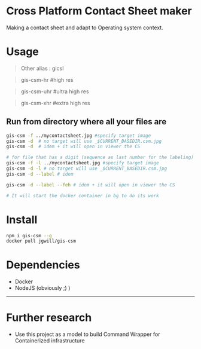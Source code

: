 # Cross Platform Contact Sheet maker

Making a contact sheet and adapt to Operating system context.

# Usage

>Other alias : gicsl

>gis-csm-hr #high res  

>gis-csm-uhr #ultra high res  

>gis-csm-xhr #extra high res  


## Run from directory where all your files are
```sh
gis-csm -f ../mycontactsheet.jpg #specify target image
gis-csm -d  # no target will use _$CURRENT_BASEDIR.csm.jpg
gis-csm -d  # idem + it will open in viewer the CS

# for file that has a digit (sequence as last number for the labeling)
gis-csm -f -l ../mycontactsheet.jpg #specify target image
gis-csm -d -l # no target will use _$CURRENT_BASEDIR.csm.jpg
gis-csm -d --label # idem

gis-csm -d --label --feh # idem + it will open in viewer the CS

# It will start the docker container in bg to do its work
```
# Install

```sh
npm i gis-csm --g
docker pull jgwill/gis-csm
```

# Dependencies

* Docker
* NodeJS (obviously ;) )


----

# Further research

* Use this project as a model to build Command Wrapper for Containerized infrastructure

